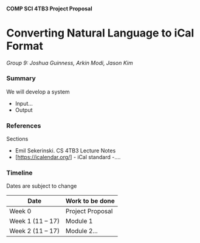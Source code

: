 #### COMP SCI 4TB3 Project Proposal 

# Converting Natural Language to iCal Format 
_Group 9: Joshua Guinness, Arkin Modi, Jason Kim_


### Summary
We will develop a system
- Input...
- Output

### References
Sections
- Emil Sekerinski. CS 4TB3 Lecture Notes
- [https://icalendar.org/] - iCal standard
-....

### Timeline
Dates are subject to change

| Date | Work to be done |
| ------ | ------ |
| Week 0 | Project Proposal |
| Week 1 (11 – 17) | Module 1 |
| Week 2 (11 – 17) | Module 2... |